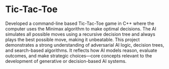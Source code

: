 # Tic-Tac-Toe
Developed a command-line based Tic-Tac-Toe game in C++ where the computer uses the Minimax algorithm to make optimal decisions. The AI simulates all possible moves using a recursive decision tree and always plays the best possible move, making it unbeatable. This project demonstrates a strong understanding of adversarial AI logic, decision trees, and search-based algorithms. It reflects how AI models reason, evaluate outcomes, and make strategic choices—core concepts relevant to the development of generative or decision-based AI systems.
